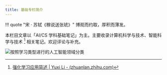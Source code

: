 ```yaml
---
title: 基础专栏简介
---
```


!!! quote "宋 · 苏轼《稼说送张琥》"
    博观而约取，厚积而薄发。

本栏目文章以「AI/CS 学科基础笔记」为主。主要收录计算机科学与技术、智能科学与技术 [^RL] 相关笔记。欢迎评论与补充。

![按照学习类型进行的人工智能领域分类](https://cdn.dwj601.cn/images/20250224083517762.png)

[^RL]: [强化学习应用简述 | Yuxi Li - (zhuanlan.zhihu.com)](https://zhuanlan.zhihu.com/p/279642231)
